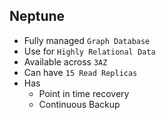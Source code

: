 ## Neptune

- Fully managed `Graph Database`
- Use for `Highly Relational Data`
- Available across `3AZ`
- Can have `15 Read Replicas`
- Has
  - Point in time recovery
  - Continuous Backup
